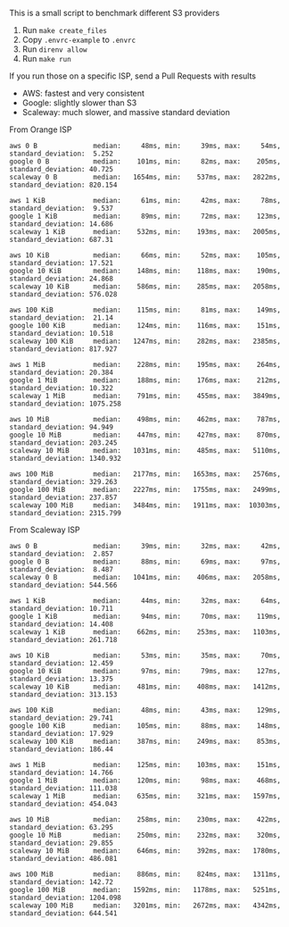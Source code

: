 		                 
This is a small script to benchmark different S3 providers

1. Run `make create_files`
2. Copy `.envrc-example` to `.envrc`
3. Run `direnv allow`
4. Run `make run`

If you run those on a specific ISP, send a Pull Requests with results

* AWS: fastest and very consistent
* Google: slightly slower than S3
* Scaleway: much slower, and massive standard deviation

From Orange ISP

	aws 0 B              median:     48ms, min:     39ms, max:     54ms, standard_deviation:  5.252
	google 0 B           median:    101ms, min:     82ms, max:    205ms, standard_deviation: 40.725
	scaleway 0 B         median:   1654ms, min:    537ms, max:   2822ms, standard_deviation: 820.154
	
	aws 1 KiB            median:     61ms, min:     42ms, max:     78ms, standard_deviation:  9.537
	google 1 KiB         median:     89ms, min:     72ms, max:    123ms, standard_deviation: 14.686
	scaleway 1 KiB       median:    532ms, min:    193ms, max:   2005ms, standard_deviation: 687.31
	
	aws 10 KiB           median:     66ms, min:     52ms, max:    105ms, standard_deviation: 17.521
	google 10 KiB        median:    148ms, min:    118ms, max:    190ms, standard_deviation: 24.868
	scaleway 10 KiB      median:    586ms, min:    285ms, max:   2058ms, standard_deviation: 576.028
	
	aws 100 KiB          median:    115ms, min:     81ms, max:    149ms, standard_deviation:  21.14
	google 100 KiB       median:    124ms, min:    116ms, max:    151ms, standard_deviation: 10.518
	scaleway 100 KiB     median:   1247ms, min:    282ms, max:   2385ms, standard_deviation: 817.927
	
	aws 1 MiB            median:    228ms, min:    195ms, max:    264ms, standard_deviation: 20.384
	google 1 MiB         median:    188ms, min:    176ms, max:    212ms, standard_deviation: 10.322
	scaleway 1 MiB       median:    791ms, min:    455ms, max:   3849ms, standard_deviation: 1075.258
	
	aws 10 MiB           median:    498ms, min:    462ms, max:    787ms, standard_deviation: 94.949
	google 10 MiB        median:    447ms, min:    427ms, max:    870ms, standard_deviation: 203.245
	scaleway 10 MiB      median:   1031ms, min:    485ms, max:   5110ms, standard_deviation: 1340.932
	
	aws 100 MiB          median:   2177ms, min:   1653ms, max:   2576ms, standard_deviation: 329.263
	google 100 MiB       median:   2227ms, min:   1755ms, max:   2499ms, standard_deviation: 237.857
	scaleway 100 MiB     median:   3484ms, min:   1911ms, max:  10303ms, standard_deviation: 2315.799

From Scaleway ISP

	aws 0 B              median:     39ms, min:     32ms, max:     42ms, standard_deviation:  2.857
	google 0 B           median:     88ms, min:     69ms, max:     97ms, standard_deviation:  8.487
	scaleway 0 B         median:   1041ms, min:    406ms, max:   2058ms, standard_deviation: 544.566
	
	aws 1 KiB            median:     44ms, min:     32ms, max:     64ms, standard_deviation: 10.711
	google 1 KiB         median:     94ms, min:     70ms, max:    119ms, standard_deviation: 14.408
	scaleway 1 KiB       median:    662ms, min:    253ms, max:   1103ms, standard_deviation: 261.718
	
	aws 10 KiB           median:     53ms, min:     35ms, max:     70ms, standard_deviation: 12.459
	google 10 KiB        median:     97ms, min:     79ms, max:    127ms, standard_deviation: 13.375
	scaleway 10 KiB      median:    481ms, min:    408ms, max:   1412ms, standard_deviation: 313.153
	
	aws 100 KiB          median:     48ms, min:     43ms, max:    129ms, standard_deviation: 29.741
	google 100 KiB       median:    105ms, min:     88ms, max:    148ms, standard_deviation: 17.929
	scaleway 100 KiB     median:    387ms, min:    249ms, max:    853ms, standard_deviation: 186.44
	
	aws 1 MiB            median:    125ms, min:    103ms, max:    151ms, standard_deviation: 14.766
	google 1 MiB         median:    120ms, min:     98ms, max:    468ms, standard_deviation: 111.038
	scaleway 1 MiB       median:    635ms, min:    321ms, max:   1597ms, standard_deviation: 454.043
	
	aws 10 MiB           median:    258ms, min:    230ms, max:    422ms, standard_deviation: 63.295
	google 10 MiB        median:    250ms, min:    232ms, max:    320ms, standard_deviation: 29.855
	scaleway 10 MiB      median:    646ms, min:    392ms, max:   1780ms, standard_deviation: 486.081
	
	aws 100 MiB          median:    886ms, min:    824ms, max:   1311ms, standard_deviation: 142.72
	google 100 MiB       median:   1592ms, min:   1178ms, max:   5251ms, standard_deviation: 1204.098
	scaleway 100 MiB     median:   3201ms, min:   2672ms, max:   4342ms, standard_deviation: 644.541
